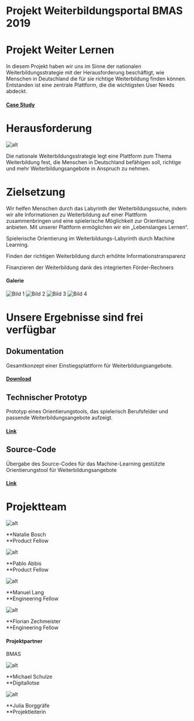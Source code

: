 # Projekt Weiterbildungsportal BMAS 2019


# Projekt Weiter Lernen

In diesem Projekt haben wir uns im Sinne der nationalen Weiterbildungsstrategie mit der Herausforderung beschäftigt, wie Menschen in Deutschland die für sie richtige Weiterbildung finden können. Entstanden ist eine zentrale Plattform, die die wichtigsten User Needs abdeckt.


#### [Case Study](https://medium.com/tech4germany/fallstudie-weiterbildung-einstiegsplattform-f%C3%BCr-weiterbildung-b7455b47161b)


# Herausforderung

![alt](01_herausforderung.png)

Die nationale Weiterbildungsstrategie legt eine Plattform zum Thema Weiterbildung fest, die Menschen in Deutschland befähigen soll, richtige und mehr Weiterbildungsangebote in Anspruch zu nehmen.


# Zielsetzung

Wir helfen Menschen durch das Labyrinth der Weiterbildungssuche, indem wir alle Informationen zu Weiterbildung auf einer Plattform zusammenbringen und eine spielerische Möglichkeit zur Orientierung anbieten. Mit unserer Plattform ermöglichen wir ein „Lebenslanges Lernen“.

Spielerische Orientierung im Weiterbildungs-Labyrinth durch Machine Learning.

Finden der richtigen Weiterbildung durch erhöhte Informationstransparenz

Finanzieren der Weiterbildung dank des integrierten Förder-Rechners

#### Galerie

![Bild 1](02_BMAS-1-1280x735.png)
![Bild 2](02_1_Group.png)
![Bild 3](02_2_BMAS-3.png)
![Bild 4](02_3_BMAS-4.png)


# Unsere Ergebnisse sind frei verfügbar


## Dokumentation

Gesamtkonzept einer Einstiegsplattform für Weiterbildungsangebote.


#### [Download](f1_BMAS_Weiterbildung-Projektdokumentation_T4GWebseite.pdf)


## Technischer Prototyp

Prototyp eines Orientierungstools, das spielerisch Berufsfelder und passende Weiterbildungsangebote aufzeigt.


#### [Link](http://t4g-2019-bmas.s3-website.us-east-2.amazonaws.com/) 


## Source-Code

Übergabe des Source-Codes für das Machine-Learning gestützte Orientierungstool für Weiterbildungsangebote


#### [Link](https://github.com/tech4germany/Tech4Germany-Weiterbildung)


# Projektteam

![alt](03_Natalie_Bosch.png)

**Natalie Bosch \
**Product Fellow

![alt](04_Pablo_Abbis.png)

**Pablo Abbis \
**Product Fellow

![alt](05_Manuel_Lang.png)

**Manuel Lang \
**Engineering Fellow

![alt](06_Florian_Zechmeister.png)

**Florian Zechmeister \
**Engineering Fellow


#### Projektpartner

BMAS

![alt](07_Michael-Schulze.png)

**Michael Schulze \
**Digitallotse

![alt](08_borggraefe_online.png)

**Julia Borggräfe \
**Projektleiterin
